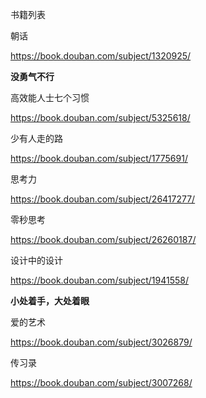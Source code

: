 书籍列表

朝话

https://book.douban.com/subject/1320925/

**没勇气不行**



高效能人士七个习惯

https://book.douban.com/subject/5325618/



少有人走的路

https://book.douban.com/subject/1775691/



思考力

https://book.douban.com/subject/26417277/



零秒思考

https://book.douban.com/subject/26260187/



设计中的设计

https://book.douban.com/subject/1941558/

**小处着手，大处着眼**



爱的艺术

https://book.douban.com/subject/3026879/



传习录

https://book.douban.com/subject/3007268/

